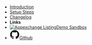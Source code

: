 - [Introduction](introduction)
- [Setup Steps](setup)
- [Changelog](changelog)
- **Links**
- [![Appexchange Listing](assets/img/code.svg)Demo Sandbox](https://appexchange.salesforce.com/)
- [![Github Repo](assets/img/github.svg)Github](https://github.com/shrej/email-video)
